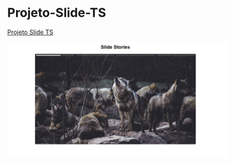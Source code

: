 # Projeto-Slide-TS

<a href="https://jeanpaulinossp.github.io/Projeto-Slide-TS/" target="_blank">Projeto Slide TS</a>

<img src="/assets/img.jpg">
